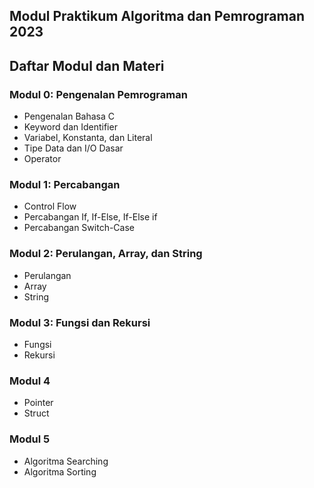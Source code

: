## Modul Praktikum Algoritma dan Pemrograman 2023
## Daftar Modul dan Materi

### Modul 0: Pengenalan Pemrograman
* Pengenalan Bahasa C
* Keyword dan Identifier
* Variabel, Konstanta, dan Literal
* Tipe Data dan I/O Dasar
* Operator

### Modul 1: Percabangan
* Control Flow
* Percabangan If, If-Else, If-Else if
* Percabangan Switch-Case

### Modul 2: Perulangan, Array, dan String
* Perulangan
* Array
* String

### Modul 3: Fungsi dan Rekursi
* Fungsi
* Rekursi

### Modul 4
* Pointer
* Struct

### Modul 5
* Algoritma Searching
* Algoritma Sorting